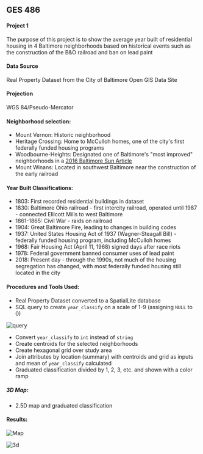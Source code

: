 ## GES 486

#### Project 1
The purpose of this project is to show the average year built of residential housing in 4 Baltimore
neighborhoods based on historical events such as the construction of the B&O railroad and ban on lead paint

#### Data Source
Real Property Dataset from the City of Baltimore Open GIS Data Site

#### Projection
WGS 84/Pseudo-Mercator

#### Neighborhood selection:
  - Mount Vernon: Historic neighborhood
  - Heritage Crossing: Home to McCulloh homes, one of the city's first federally funded housing programs
  - Woodbourne-Heights: Designated one of Baltimore's
  "most improved" neighborhoods in a
   [2016 Baltimore Sun Article](http://www.baltimoresun.com/business/real-estate/bs-re-hot-city-neighborhoods-20170216-story.html)
  - Mount Winans: Located in southwest Baltimore near the construction of the early railroad

#### Year Built Classifications:
- 1803: First recorded residential buildings in dataset
- 1830: Baltimore Ohio railroad - first intercity railroad,
operated until 1987 - connected Ellicott Mills to west Baltimore
- 1861-1865: Civil War - raids on railroad
- 1904: Great Baltimore Fire, leading to changes in building codes
- 1937: United States Housing Act of 1937 (Wagner-Steagall Bill) -
 federally funded housing program, including McCulloh homes
- 1968: Fair Housing Act (April 11, 1968) signed days after race riots
- 1978: Federal government banned consumer uses of lead paint
- 2018: Present day - through the 1990s, not much of the housing segregation has changed,
with most federally funded housing still located in the city

#### Procedures and Tools Used:
- Real Property Dataset converted to a SpatialLite database
- SQL query to create `year_classify` on a scale of 1-9 (assigning `NULL` to 0)

![query](https://maryaro.github.io/query_sc.PNG "Query")
- Convert `year_classify` to `int` instead of `string`
- Create centroids for the selected neighborhoods
- Create hexagonal grid over study area
- Join attributes by location (summary) with centroids and grid as inputs
and mean of `year_classify` calculated
- Graduated classification divided by 1, 2, 3, etc. and shown with a color ramp
##### 3D Map:
  - 2.5D map and graduated classification

#### Results:
![Map](https://maryaro.github.io/project_1/balt_3.PNG "Map")

![3d](https://maryaro.github.io/project_1/3d_sc.PNG "3D Map")

